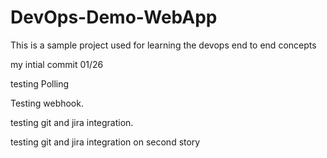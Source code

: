 # DevOps-Demo-WebApp
This is a sample project used for learning the devops end to end concepts

my intial commit 01/26

testing Polling

Testing webhook.

testing git and jira integration.

testing git and jira integration on second story
